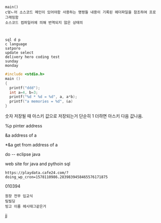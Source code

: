 ```
main()
c엊ㄴ어 소스코드 메인이 있어야함 사용하는 명령들 내용이 기록된 헤더파일을 참조하여 프로그래밍함
소스코드 컴파일러에 의해 번역되지 않은 상태의 



```

```
sql d p 
c language
satporo 
update select
delivery hero coding test
sunday
monday
```

```c
#include <stdio.h>
main ()
{
  printf("ddd");
  int a=4, b=3;
  printf("%d * %d = %d", a, a*b);
  printf("a memories = %d", &a)
}

```

숫자 저장될 때 아스키 값으로 저장되는거 단순히 1 더하면 아스키 다음 값나옴.

%p pinter address

&a address of a 

*&a  get from address of a





do -- eclipse java

web site for java and pythoin sql

```
https://playdata.cafe24.com/?doing_wp_cron=1578110986.2839839458465576171875
```

010394

```
원장 전무 입교식 
팀빌딩 
빙고 이름 헤시태그같은거 

```



jj
